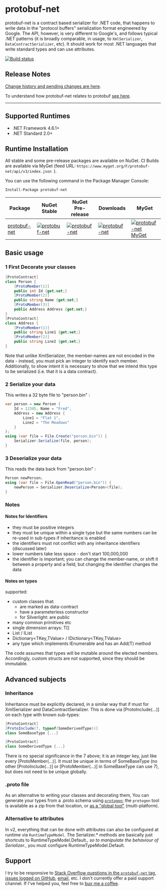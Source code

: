 # protobuf-net
protobuf-net is a contract based serializer for .NET code, that happens to write data in the "protocol buffers" serialization format engineered by Google. The API, however, is very different to Google's, and follows typical .NET patterns (it is broadly comparable, in usage, to `XmlSerializer`, `DataContractSerializer`, etc). It should work for most .NET languages that write standard types and can use attributes.

[![Build status](https://ci.appveyor.com/api/projects/status/1pj6gk7h37bjn200/branch/master?svg=true)](https://ci.appveyor.com/project/StackExchange/protobuf-net/branch/master)

## Release Notes

[Change history and pending changes are here](https://protobuf-net.github.io/protobuf-net/releasenotes).

To understand how protobuf-net relates to protobuf [see here](https://protobuf-net.github.io/protobuf-net/version).

---

## Supported Runtimes
- .NET Framework 4.6.1+
- .NET Standard 2.0+

## Runtime Installation

All stable and some pre-release packages are available on NuGet. CI Builds are available via MyGet (feed URL: `https://www.myget.org/F/protobuf-net/api/v3/index.json `).

You can use the following command in the Package Manager Console:
```ps
Install-Package protobuf-net
```

| Package | NuGet Stable | NuGet Pre-release | Downloads | MyGet |
| ------- | ------------ | ----------------- | --------- | ----- |
| [protobuf-net](https://www.nuget.org/packages/protobuf-net/) | [![protobuf-net](https://img.shields.io/nuget/v/protobuf-net.svg)](https://www.nuget.org/packages/protobuf-net/) | [![protobuf-net](https://img.shields.io/nuget/vpre/protobuf-net.svg)](https://www.nuget.org/packages/protobuf-net/) | [![protobuf-net](https://img.shields.io/nuget/dt/protobuf-net.svg)](https://www.nuget.org/packages/protobuf-net/) | [![protobuf-net MyGet](https://img.shields.io/myget/protobuf-net/vpre/protobuf-net.svg)](https://www.myget.org/feed/protobuf-net/package/nuget/protobuf-net) |

## Basic usage

### 1 First Decorate your classes
```csharp
[ProtoContract]
class Person {
    [ProtoMember(1)]
    public int Id {get;set;}
    [ProtoMember(2)]
    public string Name {get;set;}
    [ProtoMember(3)]
    public Address Address {get;set;}
}
[ProtoContract]
class Address {
    [ProtoMember(1)]
    public string Line1 {get;set;}
    [ProtoMember(2)]
    public string Line2 {get;set;}
}
```
Note that unlike XmlSerializer, the member-names are not encoded in the data - instead, you must pick an integer to identify each member. Additionally, to show intent it is necessary to show that we intend this type to be serialized (i.e. that it is a data contract).

### 2 Serialize your data

This writes a 32 byte file to "person.bin" :
```csharp
var person = new Person {
    Id = 12345, Name = "Fred",
    Address = new Address {
        Line1 = "Flat 1",
        Line2 = "The Meadows"
    }
};
using (var file = File.Create("person.bin")) {
    Serializer.Serialize(file, person);
}
```

### 3 Deserialize your data

This reads the data back from "person.bin" :
```csharp
Person newPerson;
using (var file = File.OpenRead("person.bin")) {
    newPerson = Serializer.Deserialize<Person>(file);
}
```

### Notes 

#### Notes for Identifiers

* they must be positive integers 
* they must be unique within a single type but the same numbers can be re-used in sub-types if inheritance is enabled 
* the identifiers must not conflict with any inheritance identifiers (discussed later) 
* lower numbers take less space - don't start 100,000,000 
* the identifier is important; you can change the member-name, or shift it between a property and a field, but changing the identifier changes the data 

#### Notes on types

supported: 
* custom classes that: 
  * are marked as data-contract 
  * have a parameterless constructor 
  * for Silverlight: are public 
* many common primitives etc 
* single dimension arrays: T[] 
* List<T> / IList<T> 
* Dictionary<TKey,TValue> / IDictionary<TKey,TValue> 
* any type which implements IEnumerable<T> and has an Add(T) method 

The code assumes that types will be mutable around the elected members. Accordingly, custom structs are not supported, since they should be immutable. 

## Advanced subjects

### Inheritance

Inheritance must be explicitly declared, in a similar way that if must for XmlSerializer and DataContractSerializer. This is done via [ProtoInclude(...)] on each type with known sub-types: 

```csharp
[ProtoContract]
[ProtoInclude(7, typeof(SomeDerivedType))]
class SomeBaseType {...}

[ProtoContract]
class SomeDerivedType {...}
```
There is no special significance in the 7 above; it is an integer key, just like every [ProtoMember(...)]. It must be unique in terms of SomeBaseType (no other [ProtoInclude(...)] or [ProtoMember(...)] in SomeBaseType can use 7), but does not need to be unique globally. 

### .proto file

As an alternative to writing your classes and decorating them, You can generate your types from a .proto schema using [`protogen`](https://protogen.marcgravell.com/);
the `protogen` tool is available as a zip from that location, or [as a "global tool"](https://www.nuget.org/packages/protobuf-net.Protogen) (multi-platform).

### Alternative to attributes

In v2, everything that can be done with attributes can also be configured at runtime via `RuntimeTypeModel`. The Serializer.* methods are basically just shortcuts to RuntimeTypeModel.Default.*, so to manipulate the behaviour of Serializer.*, you must configure RuntimeTypeModel.Default. 

## Support

I try to be responsive to [Stack Overflow questions in the `protobuf-net` tag](https://stackoverflow.com/questions/tagged/protobuf-net), [issues logged on GitHub](https://github.com/protobuf-net/protobuf-net), [email](mailto:marc.gravell@gmail.com), etc. I don't currently offer a paid support channel. If I've helped you, feel free to [buy me a coffee](https://buymeacoff.ee/marcgravell).
